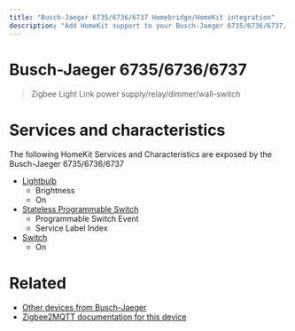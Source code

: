 ```yaml
---
title: "Busch-Jaeger 6735/6736/6737 Homebridge/HomeKit integration"
description: "Add HomeKit support to your Busch-Jaeger 6735/6736/6737, using Homebridge, Zigbee2MQTT and homebridge-z2m."
---
```

<!---
This file has been GENERATED using src/docgen/docgen.ts
DO NOT EDIT THIS FILE MANUALLY!
-->
# Busch-Jaeger 6735/6736/6737
> Zigbee Light Link power supply/relay/dimmer/wall-switch


# Services and characteristics
The following HomeKit Services and Characteristics are exposed by
the Busch-Jaeger 6735/6736/6737

* [Lightbulb](../../light.md)
  * Brightness
  * On
* [Stateless Programmable Switch](../../action.md)
  * Programmable Switch Event
  * Service Label Index
* [Switch](../../switch.md)
  * On


# Related
* [Other devices from Busch-Jaeger](../index.md#busch-jaeger)
* [Zigbee2MQTT documentation for this device](https://www.zigbee2mqtt.io/devices/6735_6736_6737.html)